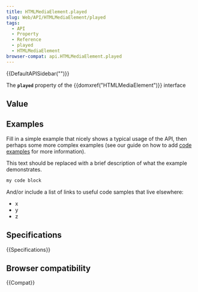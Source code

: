 ```yaml
---
title: HTMLMediaElement.played
slug: Web/API/HTMLMediaElement/played
tags:
  - API
  - Property
  - Reference
  - played
  - HTMLMediaElement
browser-compat: api.HTMLMediaElement.played
---
```

{{DefaultAPISidebar("")}}

The **`played`** property of the {{domxref("HTMLMediaElement")}} interface 

## Value



## Examples

Fill in a simple example that nicely shows a typical usage of the API, then perhaps some more complex examples (see our guide on how to add [code examples](/en-US/docs/MDN/Contribute/Structures/Code_examples) for more information).

This text should be replaced with a brief description of what the example demonstrates.

```js
my code block
```

And/or include a list of links to useful code samples that live elsewhere:

*   x
*   y
*   z

## Specifications

{{Specifications}}

## Browser compatibility

{{Compat}}


